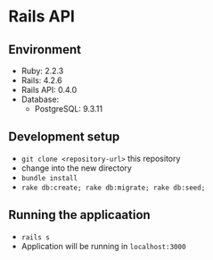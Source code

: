 # Rails API

## Environment
* Ruby: 2.2.3
* Rails: 4.2.6
* Rails API: 0.4.0
* Database:
  * PostgreSQL: 9.3.11

## Development setup
* `git clone <repository-url>` this repository
* change into the new directory
* `bundle install`
* `rake db:create; rake db:migrate; rake db:seed;`

## Running the applicaation
* `rails s`
* Application will be running in `localhost:3000`

